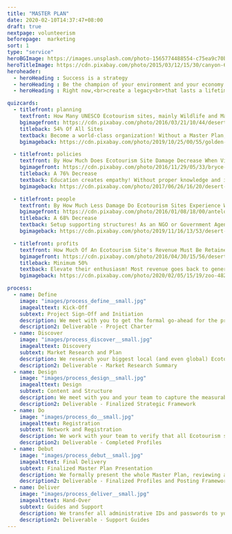 ```yaml
---
title: "MASTER PLAN"
date: 2020-02-10T14:37:47+08:00
draft: true
nextpage: volunteerism
beforepage:  marketing
sort: 1
type: "service"
heroBGImage: https://images.unsplash.com/photo-1565774488554-c75ea9c70bcf?ixlib=rb-1.2.1&ixid=eyJhcHBfaWQiOjEyMDd9&auto=format&fit=crop&w=3023&q=80
heroTitleImage: https://cdn.pixabay.com/photo/2015/03/12/15/30/canyon-670392_1280.jpg
heroheader:
  - heroHeading : Success is a strategy
  - heroHeading : Be the champion of your environment and your economy
  - heroHeading : Right now,<br>create a legacy<br>that lasts a lifetime

quizcards:
  - titlefront: planning
    textfront: How Many UNESCO Ecotourism sites, mainly Wildlife and Marine Sanctuaries, Parks, and Reserves, Have Ecotourism Management Plans?
    bgimagefront: https://cdn.pixabay.com/photo/2016/03/21/10/44/desert-1270345_1280.jpg
    titleback: 54% Of All Sites
    textback: Become a world-class organization! Without a Master Plan, your organization, environment, and society suffer from overtourism, lower Social Welfare, safety issues, and more.<br><br>We create fully detailed plans that make sure that you, your staff, and your society are more than able to manage rapid increases in tourism by providing guides, structures, rules, and revenue-generation mechanisms that will keep you and your precious environment growing healthily well into the distant future.
    bgimageback: https://cdn.pixabay.com/photo/2019/10/25/00/55/golden-eagle-4575691_1280.jpg

  - titlefront: policies
    textfront: By How Much Does Ecotourism Site Damage Decrease When Visitors Are Clearly Educated On What They Can **And Cannot** Do?
    bgimagefront: https://cdn.pixabay.com/photo/2016/11/29/05/33/bryce-canyon-1867563_1280.jpg
    titleback: A 76% Decrease
    textback: Education creates empathy! Without proper knowledge and instructions on how visitors should behave, major damage occurs, from ecological destruction to waste issues and more.<br><br>As managers of Government Projects, Non-Profits Organizations, and Tourism Businesses, we know the challenge of educating visitors and applying behavioural codes. We create fully visual aides that overcome language barriers and are effective on visitors from the West AND the East.
    bgimageback: https://cdn.pixabay.com/photo/2017/06/26/16/20/desert-fox-2444230_1280.jpg

  - titlefront: people
    textfront: By How Much Less Damage Do Ecotourism Sites Experience When Proper Staff Or Volunteers Are Present, In Good Numbers, On-Site?
    bgimagefront: https://cdn.pixabay.com/photo/2016/01/08/18/00/antelope-canyon-1128815_1280.jpg
    titleback: A 68% Decrease
    textback: Setup supporting structures! As an NGO or Government Agency, the right people present in proper numbers are key to creating fast and reliable feedback loops to site managers for immediate action to issues that arise.<br><br>We have created numerous project teams so understand this very well. The Master Plan, while measuring the carrying capacity of each site, describes in detail the numbers and roles of the specific staff or volunteers needed to create the most optimal feedback loops.
    bgimageback: https://cdn.pixabay.com/photo/2019/11/16/13/53/desert-lynx-4630313_1280.jpg

  - titlefront: profits
    textfront: How Much Of An Ecotourism Site's Revenue Must Be Retained By Site Staff To Ensure Ongoing Site Improvements And Maintenance?
    bgimagefront: https://cdn.pixabay.com/photo/2016/04/30/15/56/desert-1363152_1280.jpg
    titleback: Minimum 50%
    textback: Elevate their enthusiasm! Most revenue goes back to general government funding, causing lower site quality and much lower staff enthusiasm for environmental protection.<br><br>We help you setup or lobby for better fund management through a Revenue Management Plan that details entry fees for tourists and locals, revenue to be gathered from private tourism businesses that impact the site, revenue allocation for optimal site improvements, and what Fines to issue for rulebreaking.
    bgimageback: https://cdn.pixabay.com/photo/2020/02/05/15/19/zoo-4821484_1280.jpg

process:
  - name: Define
    image: "images/process_define__small.jpg"
    imagealttext: Kick-Off
    subtext: Project Sign-Off and Initiation
    description: We meet with you to get the formal go-ahead for the project. Then we work with you and your team to understand the current Ecotourism status, limitations, opportunities, and risks. Once your optimal future state is defined, with exactly what you hope and expect, we lay out the structure of a plan to get to that goal from where you are right now.
    description2: Deliverable - Project Charter
  - name: Discover
    image: "images/process_discover__small.jpg"
    imagealttext: Discovery
    subtext: Market Research and Plan
    description: We research your biggest local (and even global) Ecotourism competitors and understand what infrastructure, revenue generating, volunteer recruitment, and tourism support strategies are working for them that we can make work for you instead.
    description2: Deliverable - Market Research Summary
  - name: Design
    image: "images/process_design__small.jpg"
    imagealttext: Design
    subtext: Content and Structure
    description: We meet with you and your team to capture the measurable and specific Ecotourism goals for each of your focused sites. We create a high-level plan and review it with you. Once the strategic direction is accepted, we begin creating more detailed strategies and guides, working closely with your team for both content and structure.
    description2: Deliverable - Finalized Strategic Framework
  - name: Do
    image: "images/process_do__small.jpg"
    imagealttext: Registration
    subtext: Network and Registration
    description: We work with your team to verify that all Ecotourism sites are properly listed on Google and Social Media. We guide them on how to complete registration for all yet to be done. For those platforms you are already on, we optimize all of the content and design to align with the new strategic goals.
    description2: Deliverable - Completed Profiles
  - name: Debut
    image: "images/process_debut__small.jpg"
    imagealttext: Final Delivery
    subtext: Finalized Master Plan Presentation
    description: We formally present the whole Master Plan, reviewing all the major discoveries, details, and recommendations. We let you know both what the highest priorities and most easily actionable items are and how to implement them. We walk you through all frameworks, policy creation, volunteer/staff assignments, and revenue generation. Then, with your feedback, we integrate any changes you may wish to make and complete all remaining technical tasks.
    description2: Deliverable - Finalized Profiles and Posting Frameworks
  - name: Deliver
    image: "images/process_deliver__small.jpg"
    imagealttext: Hand-Over
    subtext: Guides and Support
    description: We transfer all administrative IDs and passwords to you for all Ecotourism network and assistance websites we have registered you on. We provide excellent user guides to help your staff take over the administrative tasks needed to ensure that all registered site information stays current and effective. But that is not the end though as we will always provide you with ongoing support and strategic advice as your Ecotourism strategy develops into the future.
    description2: Deliverable - Support Guides
---
```


